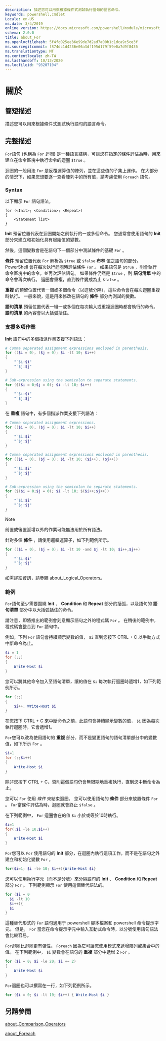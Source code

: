 ```yaml
---
description: 描述您可以用來根據條件式測試執行語句的語言命令。
keywords: powershell,cmdlet
Locale: en-US
ms.date: 3/4/2019
online version: https://docs.microsoft.com/powershell/module/microsoft.powershell.core/about/about_for?view=powershell-6&WT.mc_id=ps-gethelp
schema: 2.0.0
title: about_For
ms.openlocfilehash: 5f4fc025ee36e99de7d2ad7a00b1c1dca9c5ce3f
ms.sourcegitcommit: f874dc1d4236e06a3df195d179f59e0a7d9f8436
ms.translationtype: MT
ms.contentlocale: zh-TW
ms.lasthandoff: 10/13/2020
ms.locfileid: "93207104"
---
```

# <a name="about-for"></a>關於

## <a name="short-description"></a>簡短描述
描述您可以用來根據條件式測試執行語句的語言命令。

## <a name="long-description"></a>完整描述

`For`語句 (也稱為 `For` 迴圈) 是一種語言結構，可讓您在指定的條件評估為時，用來建立在命令區塊中執行命令的迴圈 `$true` 。

迴圈的一般用法 `For` 是反覆運算值的陣列，並在這些值的子集上運作。 在大部分的情況下，如果您想要逐一查看陣列中的所有值，請考慮使用 `Foreach` 語句。

### <a name="syntax"></a>Syntax

以下顯示 `For` 語句語法。

```
for (<Init>; <Condition>; <Repeat>)
{
    <Statement list>
}
```

**Init** 預留位置代表在迴圈開始之前執行的一或多個命令。 您通常會使用語句的 **Init** 部分來建立和初始化具有起始值的變數。

然後，這個變數會是在語句下一個部分中測試條件的基礎 `For` 。

**條件** 預留位置代表 `For` 解析為 `$true` 或 `$false` **布林** 值之語句的部分。 PowerShell 會在每次執行迴圈時評估條件 `For` 。 如果語句是 `$true` ，則會執行命令區塊中的命令，並再次評估語句。 如果條件仍然是 `$true` ，則 **語句清單** 中的命令會再次執行。 迴圈會重複，直到條件變成為止 `$false` 。

**重複** 的預留位置代表一個或多個命令（以逗號分隔），這些命令會在每次迴圈重複時執行。 一般來說，這是用來修改在語句的 **條件** 部分內測試的變數。

**語句清單** 預留位置代表一組一或多個在每次輸入或重複迴圈時都會執行的命令。 **語句清單** 的內容會以大括弧括住。

### <a name="support-for-multiple-operations"></a>支援多項作業

**Init** 語句中的多個指派作業支援下列語法：

```powershell
# Comma separated assignment expressions enclosed in parenthesis.
for (($i = 0), ($j = 0); $i -lt 10; $i++)
{
    "`$i:$i"
    "`$j:$j"
}

# Sub-expression using the semicolon to separate statements.
for ($($i = 0;$j = 0); $i -lt 10; $i++)
{
    "`$i:$i"
    "`$j:$j"
}
```

在 **重複** 語句中，有多個指派作業支援下列語法：

```powershell
# Comma separated assignment expressions.
for (($i = 0), ($j = 0); $i -lt 10; $i++)
{
    "`$i:$i"
    "`$j:$j"
}

# Comma separated assignment expressions enclosed in parenthesis.
for (($i = 0), ($j = 0); $i -lt 10; ($i++), ($j++))
{
    "`$i:$i"
    "`$j:$j"
}

# Sub-expression using the semicolon to separate statements.
for ($($i = 0;$j = 0); $i -lt 10; $($i++;$j++))
{
    "`$i:$i"
    "`$j:$j"
}
```

> [!NOTE]
> 前置或後置遞增以外的作業可能無法用於所有語法。

針對多個 **條件** ，請使用邏輯運算子，如下列範例所示。

```powershell
for (($i = 0), ($j = 0); $i -lt 10 -and $j -lt 10; $i++,$j++)
{
    "`$i:$i"
    "`$j:$j"
}
```

如需詳細資訊，請參閱 [about_Logical_Operators](about_Logical_Operators.md)。

### <a name="examples"></a>範例

`For`語句至少需要圍繞 **Init** 、 **Condition** 和 **Repeat** 部分的括弧，以及語句的 **語句清單** 部分中以大括弧括住的命令。

請注意，即將推出的範例會刻意顯示語句之外的程式碼 `For` 。 在稍後的範例中，程式碼會整合到 `For` 語句中。

例如，下列 `For` 語句會持續顯示變數的值， `$i` 直到您按下 CTRL + C 以手動方式中斷命令為止。

```powershell
$i = 1
for (;;)
{
    Write-Host $i
}
```

您可以將其他命令加入至語句清單，讓的值在 `$i` 每次執行迴圈時遞增1，如下列範例所示。

```powershell
for (;;)
{
    $i++; Write-Host $i
}
```

在您按下 CTRL + C 來中斷命令之前，此語句會持續顯示變數的值， `$i` 因為每次執行迴圈時，它會遞增1。

`For`您可以改為使用語句的 **重複** 部分，而不是變更語句的語句清單部分中的變數值，如下所示 `For` 。

```powershell
$i=1
for (;;$i++)
{
    Write-Host $i
}
```

除非您按下 CTRL + C，否則這個語句仍會無限期地重複執行，直到您中斷命令為止。

您可以 `For` 使用 *條件* 來結束迴圈。 您可以使用語句的 **條件** 部分來放置條件 `For` 。 `For`當條件評估為時，迴圈就會終止 `$false` 。

在下列範例中， `For` 迴圈會在的值 `$i` 小於或等於10時執行。

```powershell
$i=1
for(;$i -le 10;$i++)
{
    Write-Host $i
}
```

`For`您可以 `For` 使用語句的 **Init** 部分，在迴圈內執行這項工作，而不是在語句之外建立和初始化變數 `For` 。

```powershell
for($i=1; $i -le 10; $i++){Write-Host $i}
```

您可以使用換行字元（而不是分號）來分隔語句的 **Init** 、 **Condition** 和 **Repeat** 部分 `For` 。 下列範例顯示 `For` 使用這個替代語法的。

```powershell
for ($i = 0
  $i -lt 10
  $i++){
  $i
}
```

這種替代形式的 `For` 語句適用于 powershell 腳本檔案和 powershell 命令提示字元。 但是， `For` 當您在命令提示字元中輸入互動式命令時，以分號使用語句語法會比較容易。

`For`迴圈比迴圈更有彈性， `Foreach` 因為它可讓您使用模式來遞增陣列或集合中的值。 在下列範例中， `$i` 變數會在語句的 **重複** 部分中遞增 2 `For` 。

```powershell
for ($i = 0; $i -le 20; $i += 2)
{
    Write-Host $i
}
```

`For`迴圈也可以撰寫在一行，如下列範例所示。

```powershell
for ($i = 0; $i -lt 10; $i++) { Write-Host $i }
```

## <a name="see-also"></a>另請參閱

[about_Comparison_Operators](about_Comparison_Operators.md)

[about_Foreach](about_Foreach.md)
